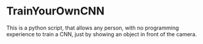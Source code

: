 # TrainYourOwnCNN
This is a python script, that allows any person, with no programming experience to train a CNN, just by showing an object in front of the camera.
